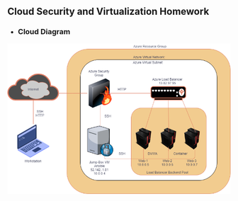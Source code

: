 ## Cloud Security and Virtualization Homework
* ### Cloud Diagram

![alt_text](picture/Diagram.png)
